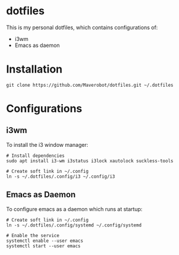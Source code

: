 # dotfiles
This is my personal dotfiles, which contains configurations of:
* i3wm
* Emacs as daemon

# Installation
```
git clone https://github.com/Maverobot/dotfiles.git ~/.dotfiles
```

# Configurations 
## i3wm
To install the i3 window manager:
```
# Install dependencies
sudo apt install i3-wm i3status i3lock xautolock suckless-tools

# Create soft link in ~/.config
ln -s ~/.dotfiles/.config/i3 ~/.config/i3
```

## Emacs as Daemon
To configure emacs as a daemon which runs at startup:
```
# Create soft link in ~/.config
ln -s ~/.dotfiles/.config/systemd ~/.config/systemd

# Enable the service
systemctl enable --user emacs
systemctl start --user emacs
```
